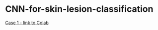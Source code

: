 # CNN-for-skin-lesion-classification
[Case 1 - link to Colab](https://colab.research.google.com/github/qubilab/CNN-for-skin-lesion-classification/blob/main/Case_1_Convolutional_Neural_Network_for_skin_lesion_classification_understanding_the_fundamentals_through_hands_on_learning.ipynb)
